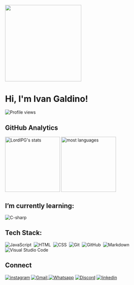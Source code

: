##
<br/>
<img height="250cm" src="https://grupoeasytech.com.br/wp-content/uploads/Artboard-1banner-blog.png"/>
<h1 align="left">Hi, I'm Ivan Galdino!</h1>
<p align="left"> <img src="https://komarev.com/ghpvc/?username=LordIPGo&color=red" alt="Profile views" /> </p>

## GitHub Analytics

<img height="180em" src="https://github-readme-stats.vercel.app/api?username=LordIPG&show_icons=true&theme=vision-friendly-dark" alt="LordIPG's stats"/> <img height="180em" src="https://github-readme-stats.vercel.app/api/top-langs/?username=LordIPG&layout=compact&theme=vision-friendly-dark" alt=" most languages"/> 

## I’m currently learning:

<div style="display: inline_block">
 <img align="center" src="https://img.shields.io/badge/-C Sharp-05122A?style=flat&logo=Csharp&logoColor=228B22" alt="C-sharp"/>
</div>

## Tech Stack:

![JavaScript](https://img.shields.io/badge/-JavaScript-05122A?style=flat&logo=javascript)&nbsp;
![HTML](https://img.shields.io/badge/-HTML-05122A?style=flat&logo=HTML5)&nbsp;
![CSS](https://img.shields.io/badge/-CSS-05122A?style=flat&logo=CSS3&logoColor=1572B6)&nbsp;
![Git](https://img.shields.io/badge/-Git-05122A?style=flat&logo=git)&nbsp;
![GitHub](https://img.shields.io/badge/-GitHub-05122A?style=flat&logo=github)&nbsp;
![Markdown](https://img.shields.io/badge/-Markdown-05122A?style=flat&logo=markdown)&nbsp;
![Visual Studio Code](https://img.shields.io/badge/-Visual%20Studio%20Code-05122A?style=flat&logo=visual-studio-code&logoColor=007ACC)&nbsp;

## Connect

<a href="https://instagram.com/ivan_log?igshid=NGExMmI2YTkyZg==" target="_blank"><img align="center" src="https://img.shields.io/badge/-Instagram-05122A?style=flat&logo=instagram" alt="instagram"/></a>
<a href="https://wa.me/5548996038880?text=Oi%2C+tudo+bem%3F" target="_blank"><img align="center" src="https://img.shields.io/badge/-Whatsapp-05122A?style=flat&logo=Whatsapp" alt="Gmail"/>
<a href="mailto:vivamaisivangaldino@gmail.com" target="_blank"><img align="center" src="https://img.shields.io/badge/-Gmail-05122A?style=flat&logo=Gmail" alt="Whatsapp"/></a>
<a href="" target="_blank"><img align="center" src="https://img.shields.io/badge/-Discord-05122A?style=flat&logo=Discord" alt="Discord"/></a>
<a href="" target="_blank"><img align="center" src="https://img.shields.io/badge/-linkedin-05122A?style=flat&logo=linkedin" alt="linkedin"/></a>

